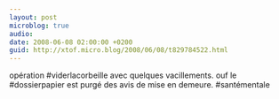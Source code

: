 ```yaml
---
layout: post
microblog: true
audio: 
date: 2008-06-08 02:00:00 +0200
guid: http://xtof.micro.blog/2008/06/08/t829784522.html
---
```

opération #viderlacorbeille avec quelques vacillements. ouf le #dossierpapier est purgé des avis de mise en demeure. #santémentale
